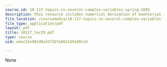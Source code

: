 ```yaml
---
course_id: 18-117-topics-in-several-complex-variables-spring-2005
description: This resource includes numerical derivation of kaehlerian hodge theory,
file_location: /coursemedia/18-117-topics-in-several-complex-variables-spring-2005/e4ac52e481d0a31f2b7a6621491d9c1d_18117_lec29.pdf
file_type: application/pdf
layout: pdf
title: 18117_lec29.pdf
type: course
uid: e4ac52e481d0a31f2b7a6621491d9c1d

---
```

None